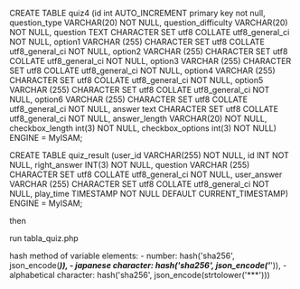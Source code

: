 CREATE TABLE quiz4 (id int AUTO_INCREMENT primary key not null, question_type VARCHAR(20) NOT NULL, question_difficulty VARCHAR(20) NOT NULL, question TEXT CHARACTER SET utf8 COLLATE utf8_general_ci NOT NULL, option1 VARCHAR (255) CHARACTER SET utf8 COLLATE utf8_general_ci NOT NULL, option2 VARCHAR (255) CHARACTER SET utf8 COLLATE utf8_general_ci NOT NULL, option3 VARCHAR (255) CHARACTER SET utf8 COLLATE utf8_general_ci NOT NULL, option4 VARCHAR (255) CHARACTER SET utf8 COLLATE utf8_general_ci NOT NULL, option5 VARCHAR (255) CHARACTER SET utf8 COLLATE utf8_general_ci NOT NULL,  option6 VARCHAR (255) CHARACTER SET utf8 COLLATE utf8_general_ci NOT NULL, answer text CHARACTER SET utf8 COLLATE utf8_general_ci NOT NULL, answer_length VARCHAR(20) NOT NULL, checkbox_length int(3) NOT NULL, checkbox_options int(3) NOT NULL) ENGINE = MyISAM;


CREATE TABLE quiz_result (user_id VARCHAR(255) NOT NULL, id INT NOT NULL, right_answer INT(3) NOT NULL, question VARCHAR (255) CHARACTER SET utf8 COLLATE utf8_general_ci NOT NULL, user_answer VARCHAR (255) CHARACTER SET utf8 COLLATE utf8_general_ci NOT NULL, play_time TIMESTAMP NOT NULL DEFAULT CURRENT_TIMESTAMP) ENGINE = MyISAM;

then

run tabla_quiz.php

hash method of variable elements:
    - number: hash('sha256', json_encode(***)),
    - japanese character: hash('sha256', json_encode('***')),
    - alphabetical character: hash('sha256', json_encode(strtolower('***')))
